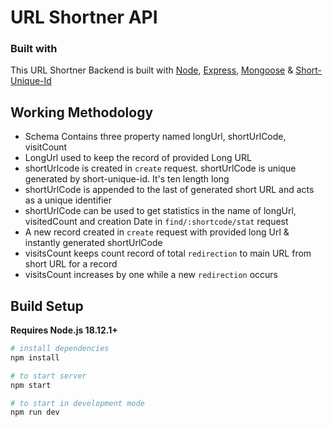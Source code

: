 # URL Shortner API 


### Built with 

This URL Shortner Backend is built with [Node](https://nodejs.org/en), [Express](https://expressjs.com/), [Mongoose](https://mongoosejs.com/) & [Short-Unique-Id](https://www.npmjs.com/package/short-unique-id)


## Working Methodology

- Schema Contains three property named longUrl, shortUrlCode, visitCount
- LongUrl used to keep the record of provided Long URL
- shortUrlcode is created in `create` request. shortUrlCode is unique generated by short-unique-id. It's ten length long
- shortUrlCode is appended to the last of generated short URL and acts as a unique identifier
- shortUrlCode can be used to get statistics in the name of longUrl, visitedCount and creation Date in `find/:shortcode/stat` request
- A new record created in `create` request with provided long Url & instantly generated shortUrlCode
- visitsCount keeps count record of total `redirection` to main URL from short URL for a record
- visitsCount increases by one while a new `redirection` occurs

## Build Setup

**Requires Node.js 18.12.1+**

``` bash
# install dependencies
npm install 

# to start server
npm start

# to start in development mode
npm run dev

```
